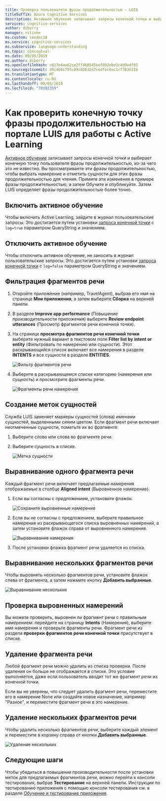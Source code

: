 ```yaml
---
title: Проверка пользователя фразы продолжительностью — LUIS
titleSuffix: Azure Cognitive Services
description: Активное обучение записывает запросы конечной точки и выбирает конечную точку пользователя фразы продолжительностью, из-за чего это не известно. Вы просматриваете эти фразы продолжительностью, чтобы выбрать намерение и отметить сущности для этих фразы продолжительностью для чтения. Примите эти изменения в примере фразы продолжительностью, а затем Обучите и опубликуйте. Затем LUIS определяет фразы продолжительностью более точно.
services: cognitive-services
author: diberry
manager: nitinme
ms.custom: seodec18
ms.service: cognitive-services
ms.subservice: language-understanding
ms.topic: conceptual
ms.date: 09/05/2019
ms.author: diberry
ms.openlocfilehash: c617e4aa62ce2ff468545bef0b2ebe2c4d0e4f03
ms.sourcegitcommit: 49c4b9c797c09c92632d7cedfec0ac1cf783631b
ms.translationtype: MT
ms.contentlocale: ru-RU
ms.lasthandoff: 09/05/2019
ms.locfileid: "70382359"
---
```

# <a name="how-to-review-endpoint-utterances-in-luis-portal-for-active-learning"></a>Как проверить конечную точку фразы продолжительностью на портале LUIS для работы с Active Learning

[Активное обучение](luis-concept-review-endpoint-utterances.md) записывает запросы конечной точки и выбирает конечную точку пользователя фразы продолжительностью, из-за чего это не известно. Вы просматриваете эти фразы продолжительностью, чтобы выбрать намерение и отметить сущности для этих фразы продолжительностью для чтения. Примите эти изменения в примере фразы продолжительностью, а затем Обучите и опубликуйте. Затем LUIS определяет фразы продолжительностью более точно.


## <a name="enable-active-learning"></a>Включить активное обучение

Чтобы включить Active Learning, зайдите в журнал пользовательские запросы. Это достигается путем установки [запроса конечной точки](luis-get-started-create-app.md#query-the-v2-api-prediction-endpoint) с `log=true` параметром QueryString и значением.

## <a name="disable-active-learning"></a>Отключить активное обучение

Чтобы отключить активное обучение, не заносить в журнал пользовательские запросы. Это достигается путем установки [запроса конечной точки](luis-get-started-create-app.md#query-the-v2-api-prediction-endpoint) с `log=false` параметром QueryString и значением.

## <a name="filter-utterances"></a>Фильтрация фрагментов речи

1. Откройте приложение (например, TravelAgent), выбрав его имя на странице **Мои приложения**, а затем выберите **Сборка** на верхней панели.

1. В разделе **Improve app performance** (Повышение производительности приложения) выберите **Review endpoint utterances** (Просмотр фрагментов речи конечной точки).

1. На странице **просмотра фрагментов речи конечной точки** выберите нужный вариант в текстовом поле **Filter list by intent or entity** (Фильтровать по намерению или сущности). Этот раскрывающийся список включает все намерения в разделе **INTENTS** и все сущности в разделе **ENTITIES**.

    ![Фильтр фрагментов речи](./media/label-suggested-utterances/filter.png)

1. Выберите в раскрывающемся списке категорию (намерение или сущность) и просмотрите фрагменты речи.

    ![Фрагменты речи намерения](./media/label-suggested-utterances/intent-utterances.png)

## <a name="label-entities"></a>Создание меток сущностей
Служба LUIS заменяет маркеры сущностей (слова) именами сущностей, выделенными синим цветом. Если фрагмент речи включает неотмеченные сущности, пометьте их во фрагменте. 

1. Выберите слово или слова во фрагменте речи. 

1. Выберите сущность в списке.

    ![Метка сущности](./media/label-suggested-utterances/label-entity.png)

## <a name="align-single-utterance"></a>Выравнивание одного фрагмента речи

Каждый фрагмент речи включает предлагаемые намерения отображаемые в столбце **Aligned intent** (Выровненное намерение). 

1. Если вы согласны с предложением, установите флажок.

    ![Сохраните выровненные намерения](./media/label-suggested-utterances/align-intent-check.png)

1. Если вы не согласны с предложением, выберите правильное намерение из раскрывающегося списка выровненных намерений, а затем установите флажок справа от выровненного намерения. 

    ![Выравнивание намерения](./media/label-suggested-utterances/align-intent.png)

1. После установки флажка фрагмент речи удаляется из списка. 

## <a name="align-several-utterances"></a>Выравнивание нескольких фрагментов речи

Чтобы выровнять несколько фрагментов речи, установите флажок слева от фрагмента, а затем нажмите кнопку **Добавить выбранные**. 

![Выравнивание нескольких](./media/label-suggested-utterances/add-selected.png)

## <a name="verify-aligned-intent"></a>Проверка выровненных намерений

Вы можете проверить, выровнен ли фрагмент речи с правильным намерением: перейдите на страницу **Intents** (Намерения), выберите имя намерения и проверьте фрагменты речи. Фрагмент речи из раздела **проверки фрагментов речи конечной точки** присутствует в списке.

## <a name="delete-utterance"></a>Удаление фрагмента речи

Любой фрагмент речи можно удалить из списка проверки. После удаления он больше не отображается в списке. Это условие выполняется, даже если пользователь вводит тот же фрагмент речи из конечной точки. 

Если вы не уверены, что следует удалить фрагмент речи, переместите его в намерение None или создайте новое назначение, например "Разное", и переместите фрагмент речи в это намерение. 

## <a name="delete-several-utterances"></a>Удаление нескольких фрагментов речи

Чтобы удалить несколько фрагментов речи, выберите каждый элемент и переместите в корзину справа от кнопки **Добавить выбранные**.

![Удаление нескольких](./media/label-suggested-utterances/delete-several.png)


## <a name="next-steps"></a>Следующие шаги

Чтобы убедиться в повышении производительности после установки меток для предлагаемых фрагментов речи, можно перейти к консоли тестирования, выбрав **Тестирование** на верхней панели. Инструкции по тестированию приложения с помощью консоли тестирования см. в разделе [Обучение и тестирование приложения](luis-interactive-test.md).
